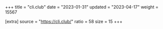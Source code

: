 +++
title = "cli.club"
date = "2023-01-31"
updated = "2023-04-17"
weight = 15567

[extra]
source = "https://cli.club/"
ratio = 58
size = 15
+++
